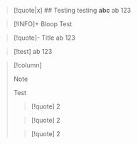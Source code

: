 
> [!quote|x]  ## Testing testing **abc**
> ab
> 123


> [!INFO]+ Bloop
> Test


> [!quote]- Title
> ab
> 123


> [!test] 
> ab
> 123


> [!column]
> > [!note]
> > Test
> 
> > [!quote]
> > 2
> 
> > [!quote]
> > 2
> 
> > [!quote]
> > 2
